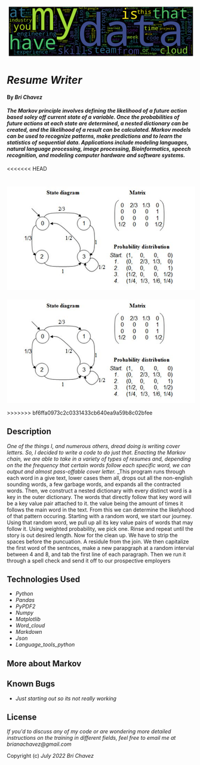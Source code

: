 
<p><img src="finished_resumes/dsa_resume_wordcloud.png" alt="word cloud image"/></p>

# _Resume Writer_

#### By _**Bri Chavez**_

#### _The Markov principle involves defining the likelihood of a future action based soley off current state of a variable. Once the probabilities of future actions at each state are determined, a nested dictionary can be created, and the likelihood of a result can be calculated. Markov models can be used to recognize patterns, make predictions and to learn the statistics of sequential data. Applications include modeling languages, natural language processing, image processing, Bioinformatics, speech recognition, and modeling computer hardware and software systems._

<<<<<<< HEAD

![markov diagram image](finished_resumes/mark.jpg)
=======
<p><img src="finished_resumes/mark.jpg" alt="markov diagram image"/></p>
>>>>>>> bf6ffa0973c2c0331433cb640ea9a59b8c02bfee

## Description

_One of the things I, and numerous others, dread doing is writing cover letters. So, I decided to write a code to do just that. Enacting the Markov chain, we are able to take in a variety of types of resumes and, depending on the the frequency that certain words follow each specific word, we can output and almost pass-offable cover letter._
_This program runs through each word in a give text, lower cases them all, drops out all the non-english sounding words, a few garbage words, and expands all the contracted words. Then, we construct a nested dictionary with every distinct word is a key in the outer dictionary. The words that directly follow that key word will be a key value pair attached to it. the value being the amount of times it follows the main word in the text. From this we can determine the likelyhood of that pattern occuring. Starting with a random word, we start our journey. Using that random word, we pull up all its key value pairs of words that may follow it. Using weighted probability, we pick one. Rinse and repeat until the story is out desired length. Now for the clean up. We have to strip the spaces before the puncuation. A residule from the join. We then capitalize the first word of the sentnces, make a new parapgraph at a random intervial between 4 and 8, and tab the first line of each paragraph. Then we run it through a spell check and send it off to our prospective employers


## Technologies Used

* _Python_
* _Pandas_
* _PyPDF2_
* _Numpy_
* _Matplotlib_
* _Word_cloud_
* _Markdown_
* _Json_
* _Language_tools_python_


## More about Markov




## Known Bugs

* _Just starting out so its not really working_

## License

_If you'd to discuss any of my code or are wondering more detailed instructions on the training in different fields, feel free to email me at brianachavez@gmail.com_

Copyright (c) _July 2022_ _Bri Chavez_
